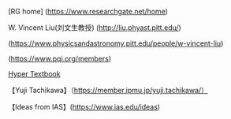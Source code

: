 
[RG home] (https://www.researchgate.net/home)

W. Vincent Liu(刘文生教授)
(http://liu.phyast.pitt.edu/)

(https://www.physicsandastronomy.pitt.edu/people/w-vincent-liu)

(https://www.pqi.org/members)

[Hyper Textbook](https://physics.info/)

【Yuji Tachikawa】（https://member.ipmu.jp/yuji.tachikawa/）

【Ideas from IAS】(https://www.ias.edu/ideas)
